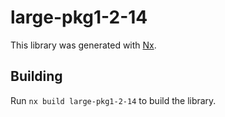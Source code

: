# large-pkg1-2-14

This library was generated with [Nx](https://nx.dev).

## Building

Run `nx build large-pkg1-2-14` to build the library.
